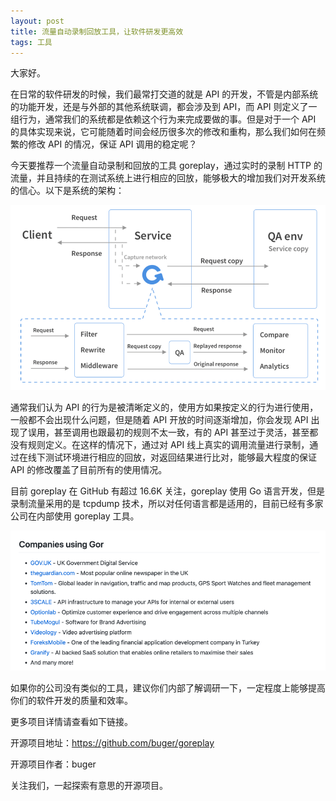 ```yaml
---
layout: post
title: 流量自动录制回放工具，让软件研发更高效
tags: 工具
---
```


大家好。

在日常的软件研发的时候，我们最常打交道的就是 API 的开发，不管是内部系统的功能开发，还是与外部的其他系统联调，都会涉及到 API，而 API 则定义了一组行为，通常我们的系统都是依赖这个行为来完成要做的事。但是对于一个 API 的具体实现来说，它可能随着时间会经历很多次的修改和重构，那么我们如何在频繁的修改 API 的情况，保证 API 调用的稳定呢？

今天要推荐一个流量自动录制和回放的工具 goreplay，通过实时的录制 HTTP 的流量，并且持续的在测试系统上进行相应的回放，能够极大的增加我们对开发系统的信心。以下是系统的架构：

![image-20230102192533867](https://raw.githubusercontent.com/ZhuPeng/pic/master/images/compress_image-20230102192533867.png)

通常我们认为 API 的行为是被清晰定义的，使用方如果按定义的行为进行使用，一般都不会出现什么问题，但是随着 API 开放的时间逐渐增加，你会发现 API 出现了误用，甚至调用也跟最初的规则不太一致，有的 API 甚至过于灵活，甚至都没有规则定义。在这样的情况下，通过对 API 线上真实的调用流量进行录制，通过在线下测试环境进行相应的回放，对返回结果进行比对，能够最大程度的保证 API 的修改覆盖了目前所有的使用情况。

目前 goreplay 在 GitHub 有超过 16.6K 关注，goreplay 使用 Go 语言开发，但是录制流量采用的是 tcpdump 技术，所以对任何语言都是适用的，目前已经有多家公司在内部使用 goreplay 工具。

![image-20230102193006963](https://raw.githubusercontent.com/ZhuPeng/pic/master/images/compress_image-20230102193006963.png)

如果你的公司没有类似的工具，建议你们内部了解调研一下，一定程度上能够提高你们的软件开发的质量和效率。

更多项目详情请查看如下链接。

开源项目地址：https://github.com/buger/goreplay

开源项目作者：buger

关注我们，一起探索有意思的开源项目。
